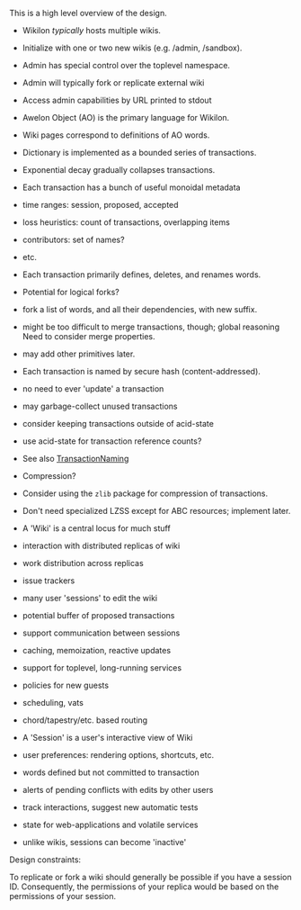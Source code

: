 
This is a high level overview of the design. 

* Wikilon *typically* hosts multiple wikis.
 * Initialize with one or two new wikis (e.g. /admin, /sandbox).
 * Admin has special control over the toplevel namespace.
 * Admin will typically fork or replicate external wiki
 * Access admin capabilities by URL printed to stdout

* Awelon Object (AO) is the primary language for Wikilon.
 * Wiki pages correspond to definitions of AO words.
 
* Dictionary is implemented as a bounded series of transactions.
 * Exponential decay gradually collapses transactions.
 * Each transaction has a bunch of useful monoidal metadata 
  * time ranges: session, proposed, accepted
  * loss heuristics: count of transactions, overlapping items
  * contributors: set of names?
  * etc.
 * Each transaction primarily defines, deletes, and renames words.
  * Potential for logical forks?
   * fork a list of words, and all their dependencies, with new suffix.
   * might be too difficult to merge transactions, though; global reasoning
 Need to consider merge properties.
  * may add other primitives later.
 * Each transaction is named by secure hash (content-addressed).
  * no need to ever 'update' a transaction
  * may garbage-collect unused transactions
  * consider keeping transactions outside of acid-state
  * use acid-state for transaction reference counts?
 * See also [TransactionNaming](TransactionNaming.md)

* Compression?
 * Consider using the `zlib` package for compression of transactions.
 * Don't need specialized LZSS except for ABC resources; implement later.

* A 'Wiki' is a central locus for much stuff
 * interaction with distributed replicas of wiki
 * work distribution across replicas
 * issue trackers
 * many user 'sessions' to edit the wiki
 * potential buffer of proposed transactions
 * support communication between sessions
 * caching, memoization, reactive updates
 * support for toplevel, long-running services
 * policies for new guests
 * scheduling, vats
 * chord/tapestry/etc. based routing

* A 'Session' is a user's interactive view of Wiki
 * user preferences: rendering options, shortcuts, etc.
 * words defined but not committed to transaction
 * alerts of pending conflicts with edits by other users
 * track interactions, suggest new automatic tests
 * state for web-applications and volatile services
 * unlike wikis, sessions can become 'inactive'


Design constraints:

To replicate or fork a wiki should generally be possible if you have a session ID. Consequently, the permissions of your replica would be based on the permissions of your session.



